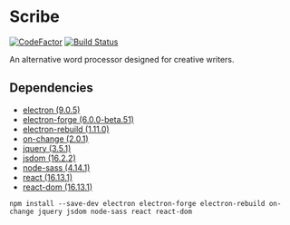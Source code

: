 # Scribe
[![CodeFactor](https://www.codefactor.io/repository/github/joshuadowding/scribe/badge)](https://www.codefactor.io/repository/github/joshuadowding/scribe) [![Build Status](https://travis-ci.org/joshuadowding/scribe.svg?branch=master)](https://travis-ci.org/joshuadowding/scribe)

An alternative word processor designed for creative writers.

## Dependencies
- [electron (9.0.5)](https://github.com/electron/electron)
- [electron-forge (6.0.0-beta.51)](https://github.com/electron-userland/electron-forge)
- [electron-rebuild (1.11.0)](https://github.com/electron/electron-rebuild)
- [on-change (2.0.1)](https://github.com/sindresorhus/on-change)
- [jquery (3.5.1)](https://www.npmjs.com/package/jquery)
- [jsdom (16.2.2)](https://www.npmjs.com/package/jsdom)
- [node-sass (4.14.1)](https://www.npmjs.com/package/node-sass)
- [react (16.13.1)](https://www.npmjs.com/package/react)
- [react-dom (16.13.1)](https://www.npmjs.com/package/react-dom)

```shell script
npm install --save-dev electron electron-forge electron-rebuild on-change jquery jsdom node-sass react react-dom
```
